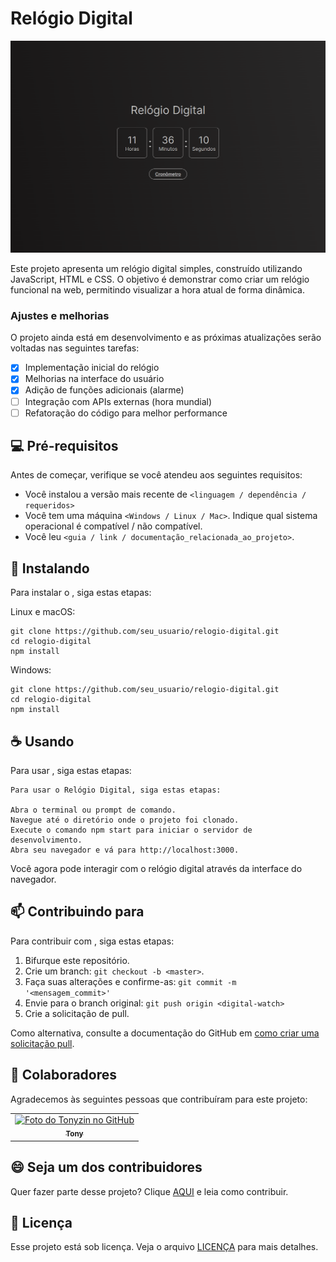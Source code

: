 # Relógio Digital

<img src="./img/print.png" alt="Imagem">

Este projeto apresenta um relógio digital simples, construído utilizando JavaScript, HTML e CSS. O objetivo é demonstrar como criar um relógio funcional na web, permitindo visualizar a hora atual de forma dinâmica.

### Ajustes e melhorias

O projeto ainda está em desenvolvimento e as próximas atualizações serão voltadas nas seguintes tarefas:

- [x] Implementação inicial do relógio
- [x] Melhorias na interface do usuário
- [x] Adição de funções adicionais (alarme)
- [ ] Integração com APIs externas (hora mundial)
- [ ] Refatoração do código para melhor performance

## 💻 Pré-requisitos

Antes de começar, verifique se você atendeu aos seguintes requisitos:

- Você instalou a versão mais recente de `<linguagem / dependência / requeridos>`
- Você tem uma máquina `<Windows / Linux / Mac>`. Indique qual sistema operacional é compatível / não compatível.
- Você leu `<guia / link / documentação_relacionada_ao_projeto>`.

## 🚀 Instalando <digital-watch>

Para instalar o <digital-watch>, siga estas etapas:


Linux e macOS:

```
git clone https://github.com/seu_usuario/relogio-digital.git
cd relogio-digital
npm install
```

Windows:

```
git clone https://github.com/seu_usuario/relogio-digital.git
cd relogio-digital
npm install
```

## ☕ Usando <digital-watch>

Para usar <digital-watch>, siga estas etapas:

```
Para usar o Relógio Digital, siga estas etapas:

Abra o terminal ou prompt de comando.
Navegue até o diretório onde o projeto foi clonado.
Execute o comando npm start para iniciar o servidor de desenvolvimento.
Abra seu navegador e vá para http://localhost:3000.
```

Você agora pode interagir com o relógio digital através da interface do navegador.

## 📫 Contribuindo para <digital-watch>

Para contribuir com <digital-watch>, siga estas etapas:

1. Bifurque este repositório.
2. Crie um branch: `git checkout -b <master>`.
3. Faça suas alterações e confirme-as: `git commit -m '<mensagem_commit>'`
4. Envie para o branch original: `git push origin <digital-watch>`
5. Crie a solicitação de pull.

Como alternativa, consulte a documentação do GitHub em [como criar uma solicitação pull](https://help.github.com/en/github/collaborating-with-issues-and-pull-requests/creating-a-pull-request).

## 🤝 Colaboradores

Agradecemos às seguintes pessoas que contribuíram para este projeto:

<table>
  <tr>
    <td align="center">
      <a href="#" title="defina o titulo do link">
        <img src="https://avatars.githubusercontent.com/u/155119138?v=4" width="100px;" alt="Foto do Tonyzin no GitHub"/><br>
        <sub>
          <b>Tony</b>
        </sub>
      </a>
    </td>
  </tr>
</table>

## 😄 Seja um dos contribuidores

Quer fazer parte desse projeto? Clique [AQUI](CONTRIBUTING.md) e leia como contribuir.

## 📝 Licença

Esse projeto está sob licença. Veja o arquivo [LICENÇA](LICENSE.md) para mais detalhes.
